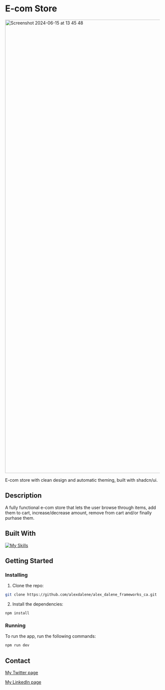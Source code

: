 # E-com Store

<img width="1470" alt="Screenshot 2024-06-15 at 13 45 48" src="https://github.com/alexdalene/alex_dalene_frameworks_ca/assets/111867370/84397d32-f940-4950-8230-49910df791ee">

E-com store with clean design and automatic theming, built with shadcn/ui.

## Description

A fully functional e-com store that lets the user browse through items, add them to cart, increase/decrease amount, remove from cart and/or finally purhase them.

## Built With

[![My Skills](https://skillicons.dev/icons?i=ts,html,css,tailwind,vite&perline=4)](https://skillicons.dev)


## Getting Started

### Installing

1. Clone the repo:

```bash
git clone https://github.com/alexdalene/alex_dalene_frameworks_ca.git
```

2. Install the dependencies:

```
npm install
```

### Running

To run the app, run the following commands:

```bash
npm run dev
```

## Contact

[My Twitter page](https://x.com/xenelad)

[My LinkedIn page](https://www.linkedin.com/in/alex-dalene/)
